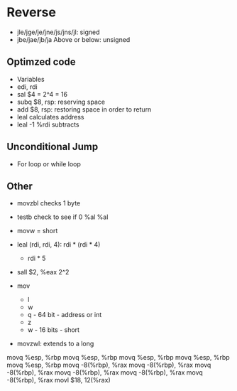 # Reverse
- jle/jge/je/jne/js/jns/jl: signed
- jbe/jae/jb/ja Above or below: unsigned

## Optimzed code
- Variables
- edi, rdi
- sal $4 = 2^4 = 16
- subq $8, rsp: reserving space
- add $8, rsp: restoring space in order to return
- leal calculates address
- leal -1 %rdi subtracts 

## Unconditional Jump
- For loop or while loop

## Other
- movzbl checks 1 byte
- testb check to see if 0 %al %al
- movw = short
- leal (rdi, rdi, 4): rdi * (rdi * 4)
    - rdi * 5
- sall $2, %eax 2^2

- mov
    - l
    - w
    - q - 64 bit - address or int
    - z
    - w - 16 bits - short

- movzwl: extends to a long


movq %esp, %rbp
movq %esp, %rbp
movq %esp, %rbp
movq %esp, %rbp
movq %esp, %rbp
movq -8(%rbp), %rax
movq -8(%rbp), %rax
movq -8(%rbp), %rax
movq -8(%rbp), %rax
movq -8(%rbp), %rax
movq -8(%rbp), %rax
movl $18, 12(%rax)